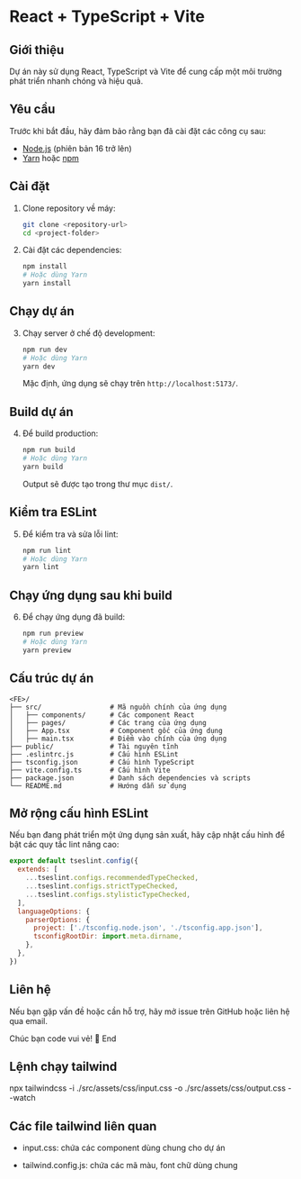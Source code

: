 # React + TypeScript + Vite

## Giới thiệu
Dự án này sử dụng React, TypeScript và Vite để cung cấp một môi trường phát triển nhanh chóng và hiệu quả.

## Yêu cầu
Trước khi bắt đầu, hãy đảm bảo rằng bạn đã cài đặt các công cụ sau:
- [Node.js](https://nodejs.org/) (phiên bản 16 trở lên)
- [Yarn](https://yarnpkg.com/) hoặc [npm](https://www.npmjs.com/)

## Cài đặt
1. Clone repository về máy:
   ```sh
   git clone <repository-url>
   cd <project-folder>
   ```
2. Cài đặt các dependencies:
   ```sh
   npm install
   # Hoặc dùng Yarn
   yarn install
   ```

## Chạy dự án
3. Chạy server ở chế độ development:
   ```sh
   npm run dev
   # Hoặc dùng Yarn
   yarn dev
   ```
   Mặc định, ứng dụng sẽ chạy trên `http://localhost:5173/`.

## Build dự án
4. Để build production:
   ```sh
   npm run build
   # Hoặc dùng Yarn
   yarn build
   ```
   Output sẽ được tạo trong thư mục `dist/`.

## Kiểm tra ESLint
5. Để kiểm tra và sửa lỗi lint:
   ```sh
   npm run lint
   # Hoặc dùng Yarn
   yarn lint
   ```

## Chạy ứng dụng sau khi build
6. Để chạy ứng dụng đã build:
   ```sh
   npm run preview
   # Hoặc dùng Yarn
   yarn preview
   ```

## Cấu trúc dự án
```
<FE>/
├── src/                 # Mã nguồn chính của ứng dụng
│   ├── components/      # Các component React
│   ├── pages/           # Các trang của ứng dụng
│   ├── App.tsx          # Component gốc của ứng dụng
│   ├── main.tsx         # Điểm vào chính của ứng dụng
├── public/              # Tài nguyên tĩnh
├── .eslintrc.js         # Cấu hình ESLint
├── tsconfig.json        # Cấu hình TypeScript
├── vite.config.ts       # Cấu hình Vite
├── package.json         # Danh sách dependencies và scripts
└── README.md            # Hướng dẫn sử dụng
```

## Mở rộng cấu hình ESLint
Nếu bạn đang phát triển một ứng dụng sản xuất, hãy cập nhật cấu hình để bật các quy tắc lint nâng cao:
```js
export default tseslint.config({
  extends: [
    ...tseslint.configs.recommendedTypeChecked,
    ...tseslint.configs.strictTypeChecked,
    ...tseslint.configs.stylisticTypeChecked,
  ],
  languageOptions: {
    parserOptions: {
      project: ['./tsconfig.node.json', './tsconfig.app.json'],
      tsconfigRootDir: import.meta.dirname,
    },
  },
})
```

## Liên hệ
Nếu bạn gặp vấn đề hoặc cần hỗ trợ, hãy mở issue trên GitHub hoặc liên hệ qua email.

Chúc bạn code vui vẻ! 🚀
End



## Lệnh chạy tailwind
npx tailwindcss -i ./src/assets/css/input.css -o ./src/assets/css/output.css --watch

## Các file tailwind liên quan
- input.css: chứa các component dùng chung cho dự án 

- tailwind.config.js: chứa các mã màu, font chữ dùng chung

